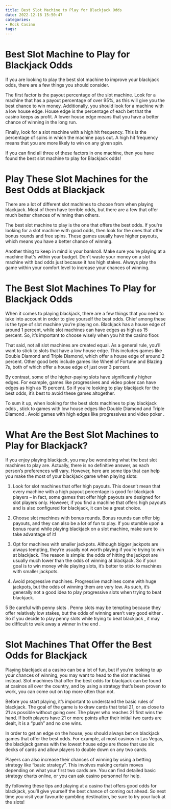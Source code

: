 ```yaml
---
title: Best Slot Machine to Play for Blackjack Odds 
date: 2022-12-18 15:50:47
categories:
- Rock Casino
tags:
---
```



#  Best Slot Machine to Play for Blackjack Odds 

If you are looking to play the best slot machine to improve your blackjack odds, there are a few things you should consider.

The first factor is the payout percentage of the slot machine. Look for a machine that has a payout percentage of over 95%, as this will give you the best chance to win money. Additionally, you should look for a machine with a low house edge. House edge is the percentage of each bet that the casino keeps as profit. A lower house edge means that you have a better chance of winning in the long run.

Finally, look for a slot machine with a high hit frequency. This is the percentage of spins in which the machine pays out. A high hit frequency means that you are more likely to win on any given spin.

If you can find all three of these factors in one machine, then you have found the best slot machine to play for Blackjack odds!

#  Play These Slot Machines for the Best Odds at Blackjack 
There are a lot of different slot machines to choose from when playing blackjack. Most of them have terrible odds, but there are a few that offer much better chances of winning than others. 

The best slot machine to play is the one that offers the best odds. If you're looking for a slot machine with good odds, then look for the ones that offer bonus rounds and free spins. These games usually have higher payouts, which means you have a better chance of winning.

Another thing to keep in mind is your bankroll. Make sure you're playing at a machine that's within your budget. Don't waste your money on a slot machine with bad odds just because it has high stakes. Always play the game within your comfort level to increase your chances of winning.

#  The Best Slot Machines To Play for Blackjack Odds 

When it comes to playing blackjack, there are a few things that you need to take into account in order to give yourself the best odds. Chief among these is the type of slot machine you’re playing on. Blackjack has a house edge of around 1 percent, while slot machines can have edges as high as 15 percent. So, it’s important to choose wisely when you hit the casino floor. 

That said, not all slot machines are created equal. As a general rule, you’ll want to stick to slots that have a low house edge. This includes games like Double Diamond and Triple Diamond, which offer a house edge of around 2 percent. Other good bets include games like Wheel of Fortune and Blazing 7s, both of which offer a house edge of just over 3 percent. 

By contrast, some of the higher-paying slots have significantly higher edges. For example, games like progressives and video poker can have edges as high as 15 percent. So if you’re looking to play blackjack for the best odds, it’s best to avoid these games altogether. 

To sum it up, when looking for the best slots machines to play blackjack odds , stick to games with low house edges like Double Diamond and Triple Diamond . Avoid games with high edges like progressives and video poker .

#  What Are the Best Slot Machines to Play for Blackjack? 

If you enjoy playing blackjack, you may be wondering what the best slot machines to play are. Actually, there is no definitive answer, as each person’s preferences will vary. However, here are some tips that can help you make the most of your blackjack game when playing slots:

1. Look for slot machines that offer high payouts. This doesn’t mean that every machine with a high payout percentage is good for blackjack players – in fact, some games that offer high payouts are designed for slot players only. However, if you find a machine that offers high payouts and is also configured for blackjack, it can be a great choice.

2. Choose slot machines with bonus rounds. Bonus rounds can offer big payouts, and they can also be a lot of fun to play. If you stumble upon a bonus round while playing blackjack on a slot machine, make sure to take advantage of it!

3. Opt for machines with smaller jackpots. Although bigger jackpots are always tempting, they’re usually not worth playing if you’re trying to win at blackjack. The reason is simple: the odds of hitting the jackpot are usually much lower than the odds of winning at blackjack. So if your goal is to win money while playing slots, it’s better to stick to machines with smaller jackpots.

4. Avoid progressive machines. Progressive machines come with huge jackpots, but the odds of winning them are very low. As such, it’s generally not a good idea to play progressive slots when trying to beat blackjack.

5 Be careful with penny slots . Penny slots may be tempting because they offer relatively low stakes, but the odds of winning aren’t very good either . So if you decide to play penny slots while trying to beat blackjack , it may be difficult to walk away a winner in the end .

#  Slot Machines That Offer the Best Odds for Blackjack

Playing blackjack at a casino can be a lot of fun, but if you’re looking to up your chances of winning, you may want to head to the slot machines instead. Slot machines that offer the best odds for blackjack can be found at casinos all over the country, and by using a strategy that’s been proven to work, you can come out on top more often than not.

Before you start playing, it’s important to understand the basic rules of blackjack. The goal of the game is to draw cards that total 21, or as close to 21 as possible without going over. The player who reaches 21 first wins the hand. If both players have 21 or more points after their initial two cards are dealt, it is a “push” and no one wins.

In order to get an edge on the house, you should always bet on blackjack games that offer the best odds. For example, at most casinos in Las Vegas, the blackjack games with the lowest house edge are those that use six decks of cards and allow players to double down on any two cards.

Players can also increase their chances of winning by using a betting strategy like “basic strategy”. This involves making certain moves depending on what your first two cards are. You can find detailed basic strategy charts online, or you can ask casino personnel for help.

By following these tips and playing at a casino that offers good odds for blackjack, you’ll give yourself the best chance of coming out ahead. So next time you visit your favourite gambling destination, be sure to try your luck at the slots!